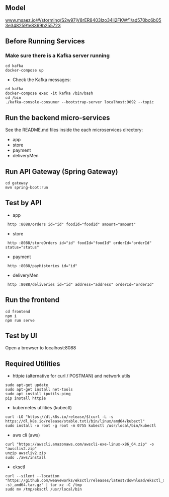 # 

## Model
www.msaez.io/#/storming/S2w97jV8rER8403Izo34li2FKWf1/ad570bc6b053e3482591e8369b255723

## Before Running Services
### Make sure there is a Kafka server running
```
cd kafka
docker-compose up
```
- Check the Kafka messages:
```
cd kafka
docker-compose exec -it kafka /bin/bash
cd /bin
./kafka-console-consumer --bootstrap-server localhost:9092 --topic
```

## Run the backend micro-services
See the README.md files inside the each microservices directory:

- app
- store
- payment
- deliveryMen


## Run API Gateway (Spring Gateway)
```
cd gateway
mvn spring-boot:run
```

## Test by API
- app
```
 http :8088/orders id="id" foodId="foodId" amount="amount" 
```
- store
```
 http :8088/storeOrders id="id" foodId="foodId" orderId="orderId" status="status" 
```
- payment
```
 http :8088/payHistories id="id" 
```
- deliveryMen
```
 http :8088/deliveries id="id" address="address" orderId="orderId" 
```


## Run the frontend
```
cd frontend
npm i
npm run serve
```

## Test by UI
Open a browser to localhost:8088

## Required Utilities

- httpie (alternative for curl / POSTMAN) and network utils
```
sudo apt-get update
sudo apt-get install net-tools
sudo apt install iputils-ping
pip install httpie
```

- kubernetes utilities (kubectl)
```
curl -LO "https://dl.k8s.io/release/$(curl -L -s https://dl.k8s.io/release/stable.txt)/bin/linux/amd64/kubectl"
sudo install -o root -g root -m 0755 kubectl /usr/local/bin/kubectl
```

- aws cli (aws)
```
curl "https://awscli.amazonaws.com/awscli-exe-linux-x86_64.zip" -o "awscliv2.zip"
unzip awscliv2.zip
sudo ./aws/install
```

- eksctl 
```
curl --silent --location "https://github.com/weaveworks/eksctl/releases/latest/download/eksctl_$(uname -s)_amd64.tar.gz" | tar xz -C /tmp
sudo mv /tmp/eksctl /usr/local/bin
```

